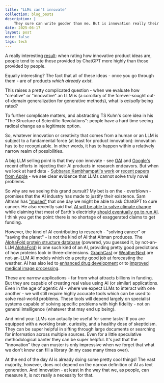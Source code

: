 ```yaml
---
title: "LLMs can't innovate"
collection: blog_posts
description: |
    They sure can write gooder than me. But is innovation really their strongest suit? And most importantly - why does that matter? 
date: 2025-06-17
layout: post
note: false
tags: tech
---
```


A really interesting [result](https://mackinstitute.wharton.upenn.edu/2023/new-working-paper-finds-chatgpt-a-better-innovation-ideator-than-mba-students/): when rating how innovative product ideas are, people tend to rate those provided by ChatGPT more highly than those provided by people.

Equally interesting? The fact that all of these ideas - once you go through them - are of products *which already exist*.

This raises a pretty complicated question - when we evaluate how "creative" or "innovative" an LLM is (a corollary of the forever-sought out-of-domain generalization for generative methods), what is *actually* being rated?

To further complicate matters, and abstracting TS Kuhn's core idea in his "The Structure of Scientific Revolutions": people have a hard time seeing radical change as a legitimate option.

So, whatever innovation or creativity that comes from a human or an LLM is subject to a fundamental force (at least for product innovation): innovation has to be recognizable. In other words, it has to happen within a relatively narrow realm of possibilities.

A big LLM selling point is that they *can* innovate - see [OAI](https://www.technologyreview.com/2025/01/17/1110086/openai-has-created-an-ai-model-for-longevity-science/) and [Google's](https://ai.google.dev/gemini-api/docs/gemini-for-research) recent efforts in injecting their AI products in research endeavors. But when we look at hard data - [Subbarao Kambhampati's work](https://openreview.net/forum?id=FkKBxp0FhR) or [recent papers from Apple](https://ml-site.cdn-apple.com/papers/the-illusion-of-thinking.pdf) - we see clear evidence that LLMs cannot solve truly novel problems.

So why are we seeing this grand pursuit? My bet is on the - overblown - promises that the AI industry has made to justify their existence. Sam Altman has ["mused"](https://fortune.com/2025/04/03/recursion-pharmaceuticals-ai-drug-discovery/) that one day we might be able to ask ChatGPT to cure cancer. He also recently said that [AI will be able to solve climate change](https://time.com/7205596/sam-altman-superintelligence-agi/) while claiming that most of Earth's electricity [should eventually go to run AI](https://www.yahoo.com/news/sam-altman-says-significant-fraction-130703410.html?guccounter=1&guce_referrer=aHR0cHM6Ly93d3cuZ29vZ2xlLmNvbS8). I think you get the point: there is no shortage of exaggerated claims to get funding. 

However, the kind of AI contributing to research - "solving cancer" or "saving the planet" - is not the kind of AI that Altman produces. The [AlphaFold protein structure database](https://alphafold.ebi.ac.uk/) (powered, you guessed it, by not-an-LLM [AlphaFold](https://deepmind.com/blog/article/putting-the-power-of-alphafold-into-the-worlds-hands)) is one such kind of an AI, providing pretty good predictions of how proteins look in three-dimensions. [GraphCast](https://deepmind.google/discover/blog/graphcast-ai-model-for-faster-and-more-accurate-global-weather-forecasting/) or [WeatherNext](https://deepmind.google/science/weathernext/) are not-an-LLM AI models which do a pretty good job at forecasting the weather. AI has also led to [enhanced drug development](https://www.nature.com/articles/s41591-024-03434-4) or to [improved medical image processing](https://www.nature.com/articles/s41467-024-44824-z). 

These are narrow applications - far from what attracts billions in funding. But they are capable of creating real value using AI (or similar) applications. Even in the age of agentic AI - where we expect LLMs to interact with one another - we will still require highly accurate tools which can be used to solve real-world problems. These tools will depend largely on specialist systems capable of solving specific problems with high fidelity - not on general intelligence (whatever that may end up being).

And mind you: LLMs can actually be useful for some tasks! If you are equipped with a working brain, curiosity, and a healthy dose of skepticism. They can be super helpful in sifting through large documents or searching for information across multiple sources. Even for a little speculative methodological banter they can be super helpful. It's just that the "innovation" they can muster is only impressive when we forget that what we don't know can fill a library (in my case many times over).

At the end of the day AI is already doing some pretty cool things! The vast majority, however, does not depend on the narrow definition of AI as text generation. And innovation - at least in the way that we, as people, can measure it, is not really a necessity for that.